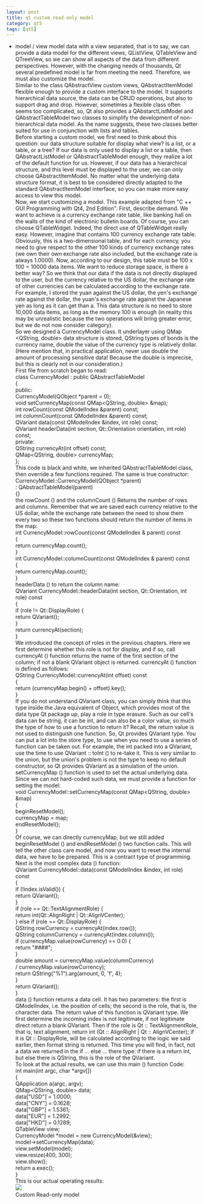 ```yaml
---
layout: post
title: qt custom read-only model
category: qt5
tags: [qt5]
---
```

* model / view model data with a view separated, that is to say, we can provide a data model for the different views, QListView, QTableView and QTreeView, so we can show all aspects of the data from different perspectives. However, with the changing needs of thousands, Qt several predefined model is far from meeting the need. Therefore, we must also customize the model.  
Similar to the class QAbstractView custom views, QAbstractItemModel flexible enough to provide a custom interface to the model. It supports hierarchical data source, the data can be CRUD operations, but also to support drag and drop. However, sometimes a flexible class often seems too complicated, so, Qt also provides a QAbstarctListModel and QAbstractTableModel two classes to simplify the development of non-hierarchical data model. As the name suggests, these two classes better suited for use in conjunction with lists and tables.  
Before starting a custom model, we first need to think about this question: our data structure suitable for display what view? Is a list, or a table, or a tree? If our data is only used to display a list or a table, then QAbstractListModel or QAbstractTableModel enough, they realize a lot of the default function for us. However, if our data has a hierarchical structure, and this level must be displayed to the user, we can only choose QAbstractItemModel. No matter what the underlying data structure format, it is best to be considered directly adapted to the standard QAbstractItemModel interface, so you can make more easy access to view this model.  
Now, we start customizing a model. This example adapted from "C ++ GUI Programming with Qt4, 2nd Edition". First, describe demand. We want to achieve is a currency exchange rate table, like banking hall on the walls of the kind of electronic bulletin boards. Of course, you can choose QTableWidget. Indeed, the direct use of QTableWidget really easy. However, imagine that contains 100 currency exchange rate table. Obviously, this is a two-dimensional table, and for each currency, you need to give respect to the other 100 kinds of currency exchange rates (we own their own exchange rate also included, but the exchange rate is always 1.0000). Now, according to our design, this table must be 100 x 100 = 10000 data items. We want to reduce storage space, is there a better way? So we think that our data if the data is not directly displayed to the user, but the currency relative to the US dollar, the exchange rate of other currencies can be calculated according to the exchange rate. For example, I stored the yuan against the US dollar, the yen's exchange rate against the dollar, the yuan's exchange rate against the Japanese yen as long as it can get than a. This data structure is no need to store 10,000 data items, as long as the memory 100 is enough (in reality this may be unrealistic because the two operations will bring greater error, but we do not now consider category).  
So we designed a CurrencyModel class. It underlayer using QMap <QString, double\> data structure is stored, QString types of bonds is the currency name, double the value of the currency type is relatively dollar. (Here mention that, in practical application, never use double the amount of processing sensitive data! Because the double is imprecise, but this is clearly not in our consideration.)  
First file from scratch began to read:  
class CurrencyModel : public QAbstractTableModel  
{  
public:  
CurrencyModel(QObject \*parent = 0);  
void setCurrencyMap(const QMap<QString, double\> &map);  
int rowCount(const QModelIndex &parent) const;  
int columnCount(const QModelIndex &parent) const;  
QVariant data(const QModelIndex &index, int role) const;  
QVariant headerData(int section, Qt::Orientation orientation, int role) const;  
private:  
QString currencyAt(int offset) const;  
QMap<QString, double\> currencyMap;  
};  
This code is black and white, we inherited QAbstractTableModel class, then override a few functions required. The same is true constructor:  
CurrencyModel::CurrencyModel(QObject \*parent)  
: QAbstractTableModel(parent)  
{}  
the rowCount () and the columnCount () Returns the number of rows and columns. Remember that we are saved each currency relative to the US dollar, while the exchange rate between the need to show them every two so these two functions should return the number of items in the map:  
int CurrencyModel::rowCount(const QModelIndex & parent) const  
{  
return currencyMap.count();  
}  
int CurrencyModel::columnCount(const QModelIndex & parent) const  
{  
return currencyMap.count();  
}  
headerData () to return the column name:  
QVariant CurrencyModel::headerData(int section, Qt::Orientation, int role) const  
{  
if (role != Qt::DisplayRole) {  
return QVariant();  
}  
return currencyAt(section);  
}  
We introduced the concept of roles in the previous chapters. Here we first determine whether this role is not for display, and if so, call currencyAt () function returns the name of the first section of the column; if not a blank QVariant object is returned. currencyAt () function is defined as follows:  
QString CurrencyModel::currencyAt(int offset) const  
{  
return (currencyMap.begin() + offset).key();  
}  
If you do not understand QVariant class, you can simply think that this type inside the Java equivalent of Object, which provides most of the data type Qt package up, play a role in type erasure. Such as our cell's data can be string, it can be int, and can also be a color value, so much the type of how to use a function to return it? Recall, the return value is not used to distinguish one function. So, Qt provides QVariant type. You can put a lot into the store type, to use when you need to use a series of function can be taken out. For example, the int packed into a QVariant, use the time to use QVariant :: toInt () to re-take it. This is very similar to the union, but the union's problem is not the type to keep no default constructor, so Qt provides QVariant as a simulation of the union.  
setCurrencyMap () function is used to set the actual underlying data. Since we can not hard-coded such data, we must provide a function for setting the model:  
void CurrencyModel::setCurrencyMap(const QMap<QString, double\> &map)  
{  
beginResetModel();  
currencyMap = map;  
endResetModel();  
}  
Of course, we can directly currencyMap, but we still added beginResetModel () and endResetModel () two function calls. This will tell the other class care model, and now you want to reset the internal data, we have to be prepared. This is a contract type of programming.  
Next is the most complex data () function:  
QVariant CurrencyModel::data(const QModelIndex &index, int role) const  
{  
if (!index.isValid()) {  
return QVariant();  
}  
if (role == Qt::TextAlignmentRole) {  
return int(Qt::AlignRight | Qt::AlignVCenter);  
} else if (role == Qt::DisplayRole) {  
QString rowCurrency = currencyAt(index.row());  
QString columnCurrency = currencyAt(index.column());  
if (currencyMap.value(rowCurrency) == 0.0) {  
return "\#\#\#\#";  
}  
double amount = currencyMap.value(columnCurrency)  
/ currencyMap.value(rowCurrency);  
return QString("%1").arg(amount, 0, 'f', 4);  
}  
return QVariant();  
}  
data () function returns a data cell. It has two parameters: the first is QModelIndex, i.e. the position of cells; the second is the role, that is, the character data. The return value of this function is QVariant type. We first determine the incoming index is not legitimate, if not legitimate direct return a blank QVariant. Then if the role is Qt :: TextAlignmentRole, that is, text alignment, return int (Qt :: AlignRight | Qt :: AlignVCenter); if it is Qt :: DisplayRole, will be calculated according to the logic we said earlier, then format string is returned. This time you will find, in fact, not a data we returned in the if ... else ... there type: if there is a return int, but else there is QString, this is the role of the QVariant.  
To look at the actual results, we can use this main () function Code:  
int main(int argc, char \*argv\[\])  
{  
QApplication a(argc, argv);  
QMap<QString, double\> data;  
data\["USD"\] = 1.0000;  
data\["CNY"\] = 0.1628;  
data\["GBP"\] = 1.5361;  
data\["EUR"\] = 1.2992;  
data\["HKD"\] = 0.1289;  
QTableView view;  
CurrencyModel \*model = new CurrencyModel(&view);  
model-\>setCurrencyMap(data);  
view.setModel(model);  
view.resize(400, 300);  
view.show();  
return a.exec();  
}  
This is our actual operating results:  
![](/md_blog/public/assets/2021-07-25/153d961786e83d528e5c04f0c84c83f6.png)  
Custom Read-only model